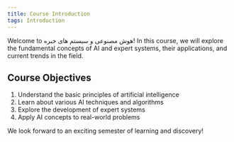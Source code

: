 ```yaml
---
title: Course Introduction
tags: Introduction
---
```


Welcome to هوش مصنوعی و سیستم های خبره! In this course, we will explore the fundamental concepts of AI and expert systems, their applications, and current trends in the field.

<!--more-->

## Course Objectives

1. Understand the basic principles of artificial intelligence
2. Learn about various AI techniques and algorithms
3. Explore the development of expert systems
4. Apply AI concepts to real-world problems

We look forward to an exciting semester of learning and discovery!